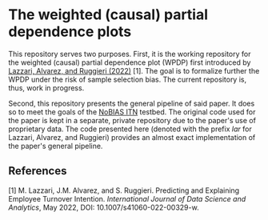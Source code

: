 # The weighted (causal) partial dependence plots

This repository serves two purposes. First, it is the working repository for the weighted (causal) partial dependence plot (WPDP) first introduced by [Lazzari, Alvarez, and Ruggieri (2022)](https://link.springer.com/article/10.1007/s41060-022-00329-w) [1]. The goal is to formalize further the WPDP under the risk of sample selection bias. The current repository is, thus, work in progress.

Second, this repository presents the general pipeline of said paper. It does so to meet the goals of the [NoBIAS ITN](https://nobias-project.eu/) testbed. The original code used for the paper is kept in a separate, private repository due to the paper's use of proprietary data. The code presented here (denoted with the prefix *lar* for Lazzari, Alvarez, and Ruggieri) provides an almost exact implementation of the paper's general pipeline.  

## References

[1] M. Lazzari, J.M. Alvarez, and S. Ruggieri. Predicting and Explaining Employee Turnover Intention. *International Journal of Data Science and Analytics*, May 2022, DOI: 10.1007/s41060-022-00329-w.
